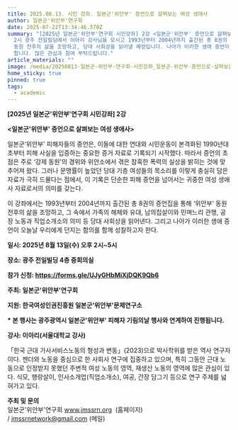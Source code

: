 ```yaml
---
title: 2025.08.13. 시민 강좌. 일본군'위안부' 증언으로 살펴보는 여성 생애사
author: 일본군'위안부'연구회
date: 2025-07-22T13:34:46.570Z
summary: "[2025년 일본군'위안부'연구회 시민강좌] 2강 <일본군'위안부' 증언으로 살펴보는 여성 생애사> - 8월 13일(수) 오후
  2시 광주 전일빌딩에서 이아리 강사님을 모시고 1993년부터 2004년까지 출간된 총 8권의 일본군'위안부' 피해자 증언집을 통해 ‘위안부’
  동원 전후의 삶을 조망하고, 당대 사회상을 읽어낼 예정입니다. 나아가 이러한 생애 증언이 오늘날 우리에게 던지는 함의를 함께 성찰하고자
  합니다. 많은 관심과 참여 부탁드립니다."
article_materials: ""
image: /media/20250813-일본군-위안부-연구회-시민강좌_일본군-위안부-증언으로-살펴보는-여성-생애사_포스터-0721최종-.png
home_sticky: true
pinned: true
tags:
  - academic
---
```

**\[2025년 일본군'위안부'연구회 시민강좌] 2강**

**<﻿일본군'위안부' 증언으로 살펴보는 여성 생애사>**

<!--StartFragment-->

일본군‘위안부’ 피해자들의 증언은, 이들에 대한 연대와 시민운동이 본격화된 1990년대 초부터 피해 사실을 입증하는 중요한 증거 자료로 기록되기 시작했다. 따라서 증언의 초점은 주로 ‘강제 동원’의 경위와 위안소에서 겪은 참혹한 폭력의 실상을 밝히는 것에 맞추어져 왔다. 그러나 문맹률이 높았던 당대 기층 여성들의 목소리를 이렇게 충실히 담은 자료가 극히 드물다는 점에서, 이 기록은 단순한 피해 증언을 넘어서는 귀중한 여성 생애사 자료로서의 의미를 갖는다.

이 강좌에서는 1993년부터 2004년까지 출간된 총 8권의 증언집을 통해 ‘위안부’ 동원 전후의 삶을 조망하고, 그 속에서 가족의 해체와 유대, 남의집살이와 민며느리 관행, 공장 노동과 직업소개소의 의미 등 당대 사회상을 읽어낸다. 그리고 나아가 이러한 생애 증언이 오늘날 우리에게 던지는 함의를 함께 성찰하고자 한다.

<!--EndFragment-->

<!--StartFragment-->

**일시: 2025년 8월 13일(수) 오후 2시~5시**

**장소: 광주 전일빌딩 4층 중회의실**

**참가 신청: https://forms.gle/UJyGHbMiXjDQK9Qb6**

**주최: 일본군'위안부'연구회**

**지원: 한국여성인권진흥원 일본군'위안부'문제연구소**

**\* 본 행사는 광주광역시 일본군'위안부' 피해자 기림의날 행사와 연계하여 진행됩니다.**

<!--EndFragment-->

**강사: 이아리(서울대학교 강사)**

「한국 근대 가사서비스노동의 형성과 변동」(2023)으로 박사학위를 받은 역사 연구자이다. 젠더와 노동을 중심으로 한 사회사 연구에 집중하고 있으며, 특히 그동안 근대 노동으로 인정받지 못했던 주변적 여성 노동의 영역, 재생산 노동의 영역에 많은 관심이 있다. 식모, 행랑살이, 인사소개업(직업소개소), 여공, 간장 담그기 등으로 연구 주제를 넓혀가고 있다.

**주최 및 문의** \
일본군'위안부'연구회 www.jmssrn.org  (홈페이지) / jmssrnetwork@gmail.com (메일) 

<!--EndFragment-->